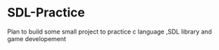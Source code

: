 # SDL-Practice
Plan to build some small project to practice c language ,SDL library and game developement
